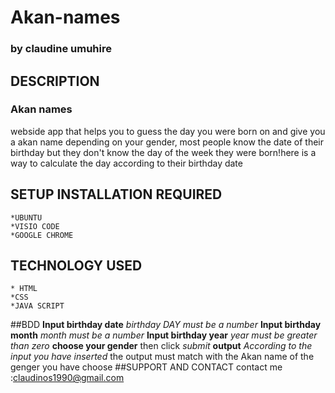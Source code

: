 # Akan-names
### by **claudine umuhire**
## DESCRIPTION
### Akan names
webside app that helps you to guess the day you were born on and give you a akan name depending on your gender,
most people know the date of their birthday but they don't know the day of the week they were born!here is a way to calculate the day according to their birthday date
## SETUP INSTALLATION REQUIRED
    *UBUNTU
    *VISIO CODE
    *GOOGLE CHROME

 ## TECHNOLOGY USED 
    * HTML 
    *CSS 
    *JAVA SCRIPT
 ##BDD
 **Input birthday date**
 *birthday  DAY must be a number*
 **Input birthday month**
 *month must be a number*
 **Input birthday year**
 *year must be greater than zero*
 **choose your gender**
 then click *submit*
 **output**
 *According to the input you have inserted* the output must match with the Akan name of the genger you have choose
 ##SUPPORT AND CONTACT
 contact me :claudinos1990@gmail.com
 
